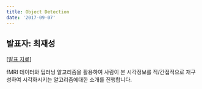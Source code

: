 ```yaml
---
title: Object Detection
date: '2017-09-07'
---
```


## 발표자: 최재성

[[발표 자료](/seminar/regular/w5_2.pptx)]

fMRI 데이터와 딥러닝 알고리즘을 활용하여 사람이 본 시각정보를 직/간접적으로 재구성하여 시각화시키는 알고리즘에대한 소개를 진행합니다.
